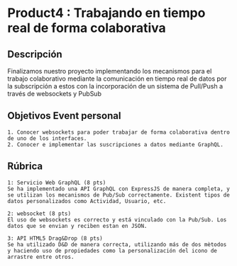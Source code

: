 # Product4 : Trabajando en tiempo real de forma colaborativa

## Descripción

Finalizamos nuestro proyecto implementando los mecanismos para el trabajo colaborativo mediante la comunicación en tiempo real de datos por la subscripción a estos con la incorporación de un sistema de Pull/Push a través de websockets y PubSub


## Objetivos Event personal
    1. Conocer websockets para poder trabajar de forma colaborativa dentro de uno de los interfaces.
    2. Conocer e implementar las suscripciones a datos mediante GraphQL. 

## Rúbrica
    1: Servicio Web GraphQL (8 pts)
    Se ha implementado una API GraphQL con ExpressJS de manera completa, y se utilizan los mecanismos de Pub/Sub correctamente. Existent tipos de datos personalizados como Actividad, Usuario, etc.

    2: websocket (8 pts)
    El uso de websockets es correcto y está vinculado con la Pub/Sub. Los datos que se envian y reciben estan en JSON.

    3: API HTML5 Drag&Drop (8 pts)
    Se ha utilizado D&D de manera correcta, utilizando más de dos mètodos y haciendo uso de propiedades como la personalización del icono de arrastre entre otros.